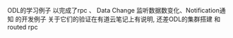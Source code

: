 ODL的学习例子 以完成了rpc 、 Data Change 监听数据数变化、Notification通知  的开发例子 关于它们的验证在有道云笔记上有说明,
还差ODL的集群搭建 和  routed rpc
